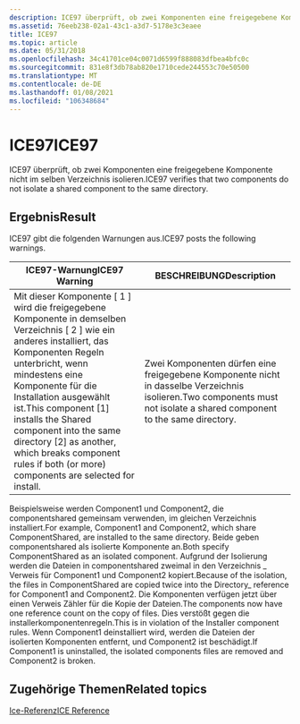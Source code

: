 ```yaml
---
description: ICE97 überprüft, ob zwei Komponenten eine freigegebene Komponente nicht im selben Verzeichnis isolieren.
ms.assetid: 76eeb238-02a1-43c1-a3d7-5178e3c3eaee
title: ICE97
ms.topic: article
ms.date: 05/31/2018
ms.openlocfilehash: 34c41701ce04c0071d6599f888083dfbea4bfc0c
ms.sourcegitcommit: 831e8f3db78ab820e1710cede244553c70e50500
ms.translationtype: MT
ms.contentlocale: de-DE
ms.lasthandoff: 01/08/2021
ms.locfileid: "106348684"
---
```

# <a name="ice97"></a><span data-ttu-id="12c18-103">ICE97</span><span class="sxs-lookup"><span data-stu-id="12c18-103">ICE97</span></span>

<span data-ttu-id="12c18-104">ICE97 überprüft, ob zwei Komponenten eine freigegebene Komponente nicht im selben Verzeichnis isolieren.</span><span class="sxs-lookup"><span data-stu-id="12c18-104">ICE97 verifies that two components do not isolate a shared component to the same directory.</span></span>

## <a name="result"></a><span data-ttu-id="12c18-105">Ergebnis</span><span class="sxs-lookup"><span data-stu-id="12c18-105">Result</span></span>

<span data-ttu-id="12c18-106">ICE97 gibt die folgenden Warnungen aus.</span><span class="sxs-lookup"><span data-stu-id="12c18-106">ICE97 posts the following warnings.</span></span>



| <span data-ttu-id="12c18-107">ICE97-Warnung</span><span class="sxs-lookup"><span data-stu-id="12c18-107">ICE97 Warning</span></span>                                                                                                                                                                    | <span data-ttu-id="12c18-108">BESCHREIBUNG</span><span class="sxs-lookup"><span data-stu-id="12c18-108">Description</span></span>                                                               |
|----------------------------------------------------------------------------------------------------------------------------------------------------------------------------------|---------------------------------------------------------------------------|
| <span data-ttu-id="12c18-109">Mit dieser Komponente \[ 1 \] wird die freigegebene Komponente in demselben Verzeichnis \[ 2 \] wie ein anderes installiert, das Komponenten Regeln unterbricht, wenn mindestens eine Komponente für die Installation ausgewählt ist.</span><span class="sxs-lookup"><span data-stu-id="12c18-109">This component \[1\] installs the Shared component into the same directory \[2\] as another, which breaks component rules if both (or more) components are selected for install.</span></span> | <span data-ttu-id="12c18-110">Zwei Komponenten dürfen eine freigegebene Komponente nicht in dasselbe Verzeichnis isolieren.</span><span class="sxs-lookup"><span data-stu-id="12c18-110">Two components must not isolate a shared component to the same directory.</span></span> |



 

<span data-ttu-id="12c18-111">Beispielsweise werden Component1 und Component2, die componentshared gemeinsam verwenden, im gleichen Verzeichnis installiert.</span><span class="sxs-lookup"><span data-stu-id="12c18-111">For example, Component1 and Component2, which share ComponentShared, are installed to the same directory.</span></span> <span data-ttu-id="12c18-112">Beide geben componentshared als isolierte Komponente an.</span><span class="sxs-lookup"><span data-stu-id="12c18-112">Both specify ComponentShared as an isolated component.</span></span> <span data-ttu-id="12c18-113">Aufgrund der Isolierung werden die Dateien in componentshared zweimal in den Verzeichnis \_ Verweis für Component1 und Component2 kopiert.</span><span class="sxs-lookup"><span data-stu-id="12c18-113">Because of the isolation, the files in ComponentShared are copied twice into the Directory\_ reference for Component1 and Component2.</span></span> <span data-ttu-id="12c18-114">Die Komponenten verfügen jetzt über einen Verweis Zähler für die Kopie der Dateien.</span><span class="sxs-lookup"><span data-stu-id="12c18-114">The components now have one reference count on the copy of files.</span></span> <span data-ttu-id="12c18-115">Dies verstößt gegen die installerkomponentenregeln.</span><span class="sxs-lookup"><span data-stu-id="12c18-115">This is in violation of the Installer component rules.</span></span> <span data-ttu-id="12c18-116">Wenn Component1 deinstalliert wird, werden die Dateien der isolierten Komponenten entfernt, und Component2 ist beschädigt.</span><span class="sxs-lookup"><span data-stu-id="12c18-116">If Component1 is uninstalled, the isolated components files are removed and Component2 is broken.</span></span>

## <a name="related-topics"></a><span data-ttu-id="12c18-117">Zugehörige Themen</span><span class="sxs-lookup"><span data-stu-id="12c18-117">Related topics</span></span>

<dl> <dt>

[<span data-ttu-id="12c18-118">Ice-Referenz</span><span class="sxs-lookup"><span data-stu-id="12c18-118">ICE Reference</span></span>](ice-reference.md)
</dt> </dl>

 

 



